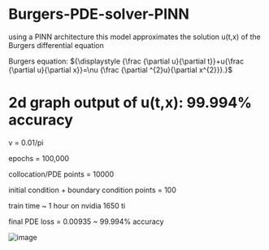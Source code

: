 # Burgers-PDE-solver-PINN
using a PINN architecture this model approximates the solution u(t,x) of the Burgers differential equation

Burgers equation:
${\displaystyle {\frac {\partial u}{\partial t}}+u{\frac {\partial u}{\partial x}}=\nu {\frac {\partial ^{2}u}{\partial x^{2}}}.}$

# 2d graph output of u(t,x): 99.994% accuracy

v = 0.01/pi

epochs = 100,000

collocation/PDE points = 10000

initial condition + boundary condition points = 100

train time ~ 1 hour on nvidia 1650 ti

final PDE loss = 0.00935 ~ 99.994% accuracy


![image](https://github.com/MasterMeep/Burgers-PDE-solver-PINN/assets/51376656/4ab2212e-400f-44b7-a068-522fd3fbcbd5)
